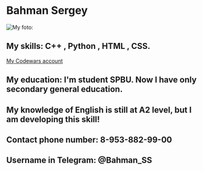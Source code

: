 # Bahman Sergey
![My foto:](https://sun9-35.userapi.com/impg/blNzR8eECM5ebcfX8ovGJQnr8tuTK_ypoNVXzA/BmCDQXsW1Xo.jpg?size=1440x2160&quality=95&sign=b016638c9bb9750c9b06374a794c5467&type=album)


## My skills: C++ , Python , HTML , CSS. 
[My Сodewars account](https://www.codewars.com/users/Bahman_S) 

## My education: I'm student SPBU. Now I have only secondary general education.
## My knowledge of English is still at A2 level, but I am developing this skill!
## Contact phone number: 8-953-882-99-00
## Username in Telegram: @Bahman_SS
